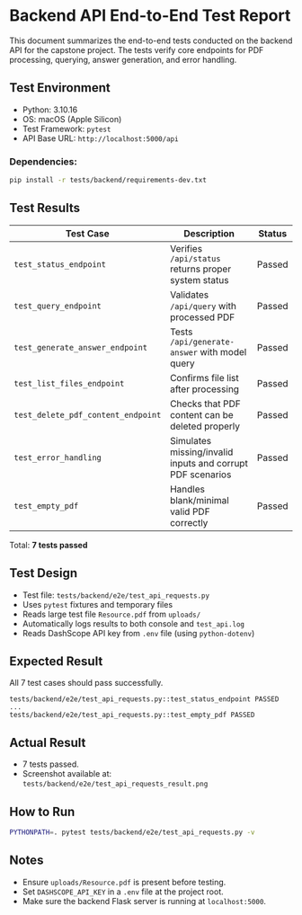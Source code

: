 # Backend API End-to-End Test Report

This document summarizes the end-to-end tests conducted on the backend API for the capstone project. The tests verify core endpoints for PDF processing, querying, answer generation, and error handling.

## Test Environment

- Python: 3.10.16
- OS: macOS (Apple Silicon)
- Test Framework: `pytest`
- API Base URL: `http://localhost:5000/api`

### Dependencies:
```bash
pip install -r tests/backend/requirements-dev.txt
```


## Test Results

| Test Case                          | Description                                                | Status  |
|-----------------------------------|------------------------------------------------------------|---------|
| `test_status_endpoint`            | Verifies `/api/status` returns proper system status        | Passed |
| `test_query_endpoint`             | Validates `/api/query` with processed PDF                  | Passed |
| `test_generate_answer_endpoint`   | Tests `/api/generate-answer` with model query              | Passed |
| `test_list_files_endpoint`        | Confirms file list after processing                        | Passed |
| `test_delete_pdf_content_endpoint`| Checks that PDF content can be deleted properly            | Passed |
| `test_error_handling`             | Simulates missing/invalid inputs and corrupt PDF scenarios | Passed |
| `test_empty_pdf`                  | Handles blank/minimal valid PDF correctly                  | Passed |

Total: **7 tests passed**

## Test Design

- Test file: `tests/backend/e2e/test_api_requests.py`
- Uses `pytest` fixtures and temporary files
- Reads large test file `Resource.pdf` from `uploads/`
- Automatically logs results to both console and `test_api.log`
- Reads DashScope API key from `.env` file (using `python-dotenv`)

## Expected Result

All 7 test cases should pass successfully.

```
tests/backend/e2e/test_api_requests.py::test_status_endpoint PASSED
...
tests/backend/e2e/test_api_requests.py::test_empty_pdf PASSED
```

## Actual Result

- 7 tests passed.
- Screenshot available at: `tests/backend/e2e/test_api_requests_result.png`


## How to Run

```bash
PYTHONPATH=. pytest tests/backend/e2e/test_api_requests.py -v
```

## Notes

- Ensure `uploads/Resource.pdf` is present before testing.
- Set `DASHSCOPE_API_KEY` in a `.env` file at the project root.
- Make sure the backend Flask server is running at `localhost:5000`.

